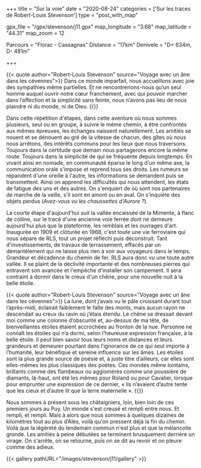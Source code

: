 +++
title = "Sur la voie"
date = "2020-08-24"
categories = ['Sur les traces de Robert-Louis Stevenson']
type = "post_with_map"

gpx_file = "/gpx/stevenson/j11.gpx"
map_longitude = "3.68"
map_latitude = "44.31"
map_zoom = 12

Parcours = "Florac - Cassagnas"
Distance = "17km"
Denivele = "D+ 634m, D- 481m"

+++

{{< quote author="Robert-Louis Stevenson" source="Voyage avec un âne dans les cévennes">}}
Dans ce monde imparfait, nous accueillons avec joie des sympathies même partielles. Et ne rencontrerions-nous qu’un seul homme auquel ouvrir notre cœur franchement, avec qui pouvoir marcher dans l’affection et la simplicité sans feinte, nous n’avons pas lieu de nous plaindre ni du monde, ni de Dieu.
{{</quote>}}

Dans cette répétition d'étapes, dans cette aventure où nous sommes plusieurs, seul ou en groupe, à suivre le même chemin, à être confrontés aux mêmes épreuves, les échanges naissent naturellement. Les amitiés se nouent et se dénouent au gré de la vitesse de chacun, des gîtes où nous nous arrêtons, des intérêts communs pour les lieux que nous traversons. Toujours dans la certitude que demain nous partagerons encore la même route. Toujours dans la simplicité de qui se fréquente depuis longtemps.
En vivant ainsi en nomade, en communauté éparse le long d'un même axe, la communication orale s'impose et reprend tous ses droits. Les rumeurs se répandent d'une oreille à l'autre, les informations se demandent puis se transmettent. Ainsi on apprend les difficultés qui nous attendent, les états de fatigue des uns et des autres. On s'enquiert de où sont nos partenaires de marche de la veille, s'il sont en amont ou en aval. On s'inquiète des objets perdus (_Avez-vous vu les chaussettes d'Aurore ?_).

La courte étape d'aujourd'hui suit la vallée encaissée de la Mimente, à flanc de colline, sur le tracé d'une ancienne voie ferrée dont ne demeure aujourd'hui plus que la plateforme, les remblais et les ouvrages d'art. Inaugurée en 1909 et clôturée en 1968, c'est toute une vie ferroviaire qui nous sépare de RLS, tout un projet réfléchi puis déconstruit. Tant d'investissements, de travaux de terrassement, effacés par un démantèlement qui ne laisse plus rien à voir aux voyageurs dans le temps. Grandeur et décadence du chemin de fer.
RLS aura donc vu une toute autre vallée. Il se plaint de la déclivité importante et des nombreuses pierres qui entravent son avancée et l'empêche d'installer son campement. Il sera contraint à dormir dans le creux d'un chêne, pour une nouvelle nuit à la belle étoile.

{{< quote author="Robert-Louis Stevenson" source="Voyage avec un âne dans les cévennes">}}
La lune, dont j’avais vu le pâle croissant durant tout l’après-midi, éclairait faiblement le faîte des monts, mais aucun rayon ne descendait au creux du ravin où j’étais étendu. Le chêne se dressait devant moi comme une colonne d’obscurité et, au-dessus de ma tête, de bienveillantes étoiles étaient accrochées au fronton de la nue. Personne ne connaît les étoiles qui n’a dormi, selon l’heureuse expression française, à la belle étoile. Il peut bien savoir tous leurs noms et distances et leurs grandeurs et demeurer pourtant dans l’ignorance de ce qui seul importe à l’humanité, leur bénéfique et sereine influence sur les âmes. Les étoiles sont la plus grande source de poésie et, à juste titre d’ailleurs, car elles sont elles-mêmes les plus classiques des poètes. Ces mondes même lointains, brillants comme des flambeaux ou agglomérés comme une poussière de diamants, là-haut, ont été les mêmes pour Roland ou pour Cavalier, lorsque pour emprunter une expression de ce dernier, « ils n’avaient d’autre tente que les cieux et d’autre lit que la terre maternelle ».
{{</quote>}}

Nous sommes à présent sous les châtaigniers, loin, bien loin de ces premiers jours au Puy. Un monde s'est creusé et rempli entre nous. Et rempli, et rempli. Mais à alors que nous sommes à quelques dizaines de kilomètres tout au plus d’Alès, voilà qu'on pressent déjà la fin du chemin. Voilà que la légèreté du lendemain commun n'est plus et que la mélancolie gronde. Les amitiés à peine débutées se terminent brusquement derrière un virage. On s'arrête, on se retourne, puis on se dit au revoir et on pleure comme des adieux.



{{< gallery pathURL="/images/stevenson/j11/gallery" >}}
